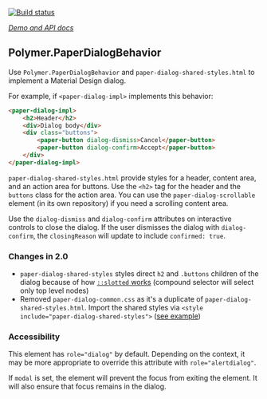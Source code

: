 [![Build status](https://travis-ci.org/PolymerElements/paper-dialog-behavior.svg?branch=master)](https://travis-ci.org/PolymerElements/paper-dialog-behavior)

_[Demo and API docs](https://elements.polymer-project.org/elements/paper-dialog-behavior)_


## Polymer.PaperDialogBehavior

Use `Polymer.PaperDialogBehavior` and `paper-dialog-shared-styles.html` to implement a Material Design
dialog.

For example, if `<paper-dialog-impl>` implements this behavior:

```html
<paper-dialog-impl>
    <h2>Header</h2>
    <div>Dialog body</div>
    <div class="buttons">
        <paper-button dialog-dismiss>Cancel</paper-button>
        <paper-button dialog-confirm>Accept</paper-button>
    </div>
</paper-dialog-impl>
```

`paper-dialog-shared-styles.html` provide styles for a header, content area, and an action area for buttons.
Use the `<h2>` tag for the header and the `buttons` class for the action area. You can use the
`paper-dialog-scrollable` element (in its own repository) if you need a scrolling content area.

Use the `dialog-dismiss` and `dialog-confirm` attributes on interactive controls to close the
dialog. If the user dismisses the dialog with `dialog-confirm`, the `closingReason` will update
to include `confirmed: true`.

### Changes in 2.0
- `paper-dialog-shared-styles` styles direct `h2` and `.buttons` children of the dialog because of how [`::slotted` works](https://developers.google.com/web/fundamentals/primers/shadowdom/?hl=en#stylinglightdom)
(compound selector will select only top level nodes)
- Removed `paper-dialog-common.css` as it's a duplicate of `paper-dialog-shared-styles.html`.
Import the shared styles via `<style include="paper-dialog-shared-styles">` ([see example](demo/simple-dialog.html))

### Accessibility

This element has `role="dialog"` by default. Depending on the context, it may be more appropriate
to override this attribute with `role="alertdialog"`.

If `modal` is set, the element will prevent the focus from exiting the element.
It will also ensure that focus remains in the dialog.


